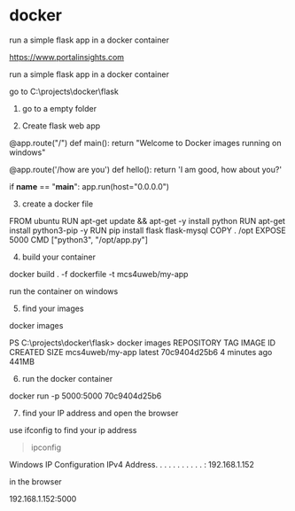 # docker
run a simple flask app in a docker container 

https://www.portalinsights.com

run a simple flask app in a docker container 


go to C:\projects\docker\flask

1) go to a empty folder

2) Create flask web app

@app.route("/")
def main():
    return "Welcome to Docker images running on windows"

@app.route('/how are you')
def hello():
    return 'I am good, how about you?'

if __name__ == "__main__":
    app.run(host="0.0.0.0")
		
3) create a docker file

FROM ubuntu
RUN apt-get update && apt-get -y install python
RUN apt-get install python3-pip -y
RUN pip install flask flask-mysql
COPY . /opt
EXPOSE 5000
CMD ["python3", "/opt/app.py"]

4) build your container 

docker build . -f dockerfile -t mcs4uweb/my-app

run the container on windows

5) find your images

docker images

PS C:\projects\docker\flask> docker images
REPOSITORY                        TAG        IMAGE ID       CREATED         SIZE
mcs4uweb/my-app                   latest     70c9404d25b6   4 minutes ago   441MB


6) run the docker container

docker run   -p 5000:5000  70c9404d25b6

7) find your IP address and open the browser

use ifconfig to find your ip address
>ipconfig

Windows IP Configuration
IPv4 Address. . . . . . . . . . . : 192.168.1.152

in the browser 

192.168.1.152:5000
